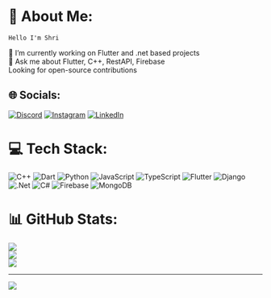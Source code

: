 # 💫 About Me:
    Hello I'm Shri 
🔭 I’m currently working on Flutter and .net based projects <br>💬 Ask me about Flutter, C++, RestAPI, Firebase <br> Looking for open-source contributions


## 🌐 Socials:
[![Discord](https://img.shields.io/badge/Discord-%237289DA.svg?logo=discord&logoColor=white)](https://discord.gg/https://discord.gg/jQFsKY58) [![Instagram](https://img.shields.io/badge/Instagram-%23E4405F.svg?logo=Instagram&logoColor=white)](https://instagram.com/https://www.instagram.com/shriiiii.10/) [![LinkedIn](https://img.shields.io/badge/LinkedIn-%230077B5.svg?logo=linkedin&logoColor=white)](https://linkedin.com/in/www.linkedin.com/in/shridhar-ghadi ) 

# 💻 Tech Stack:
![C++](https://img.shields.io/badge/c++-%2300599C.svg?style=plastic&logo=c%2B%2B&logoColor=white) ![Dart](https://img.shields.io/badge/dart-%230175C2.svg?style=plastic&logo=dart&logoColor=white) ![Python](https://img.shields.io/badge/python-3670A0?style=plastic&logo=python&logoColor=ffdd54) ![JavaScript](https://img.shields.io/badge/javascript-%23323330.svg?style=plastic&logo=javascript&logoColor=%23F7DF1E) ![TypeScript](https://img.shields.io/badge/typescript-%23007ACC.svg?style=plastic&logo=typescript&logoColor=white) ![Flutter](https://img.shields.io/badge/Flutter-%2302569B.svg?style=plastic&logo=Flutter&logoColor=white) ![Django](https://img.shields.io/badge/django-%23092E20.svg?style=plastic&logo=django&logoColor=white) ![.Net](https://img.shields.io/badge/.NET-5C2D91?style=plastic&logo=.net&logoColor=white) ![C#](https://img.shields.io/badge/c%23-%23239120.svg?style=plastic&logo=csharp&logoColor=white) ![Firebase](https://img.shields.io/badge/Firebase-039BE5?style=plastic&logo=Firebase&logoColor=white) ![MongoDB](https://img.shields.io/badge/MongoDB-%234ea94b.svg?style=plastic&logo=mongodb&logoColor=white)
# 📊 GitHub Stats:
![](https://github-readme-stats.vercel.app/api?username=shriiix&theme=blueberry&hide_border=true&include_all_commits=false&count_private=false)<br/>
![](https://github-readme-streak-stats.herokuapp.com/?user=shriiix&theme=blueberry&hide_border=true)<br/>
![](https://github-readme-stats.vercel.app/api/top-langs/?username=shriiix&theme=blueberry&hide_border=true&include_all_commits=false&count_private=false&layout=compact)

---
[![](https://visitcount.itsvg.in/api?id=shriiix&icon=0&color=1)](https://visitcount.itsvg.in)

<!-- Proudly created with GPRM ( https://gprm.itsvg.in ) -->
